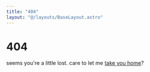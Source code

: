 ```yaml
---
title: "404"
layout: "@/layouts/BaseLayout.astro"
---
```


# 404
seems you're a little lost. care to let me [take you home](/)?
